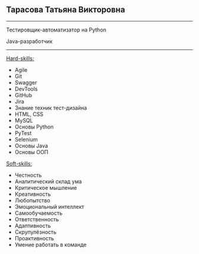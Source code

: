 ## Тарасова Татьяна Викторовна

***
Тестировщик-автоматизатор на Python

Java-разработчик
***

<u>Hard-skills:</u>

- Agile
- Git
- Swagger
- DevTools
- GitHub
- Jira
- Знание техник тест-дизайна
- HTML, CSS
- MySQL
- Основы Python
- PyTest
- Selenium
- Основы Java
- Основы ООП

<u>Soft-skills:</u>

- Честность
- Аналитический склад ума
- Критическое мышление
- Креативность
- Любопытство
- Эмоциональный интеллект
- Самообучаемость
- Ответственность
- Адаптивность
- Скрупулёзность
- Проактивность
- Умение работать в команде